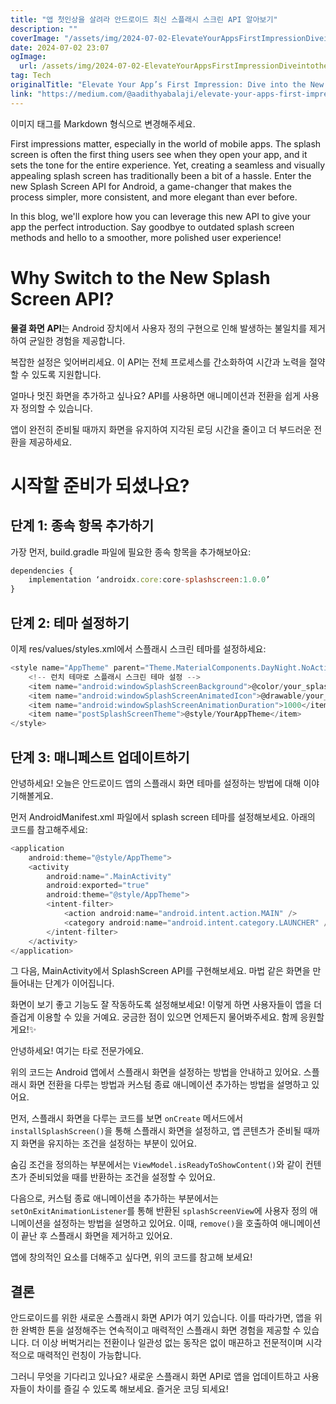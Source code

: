 ```yaml
---
title: "앱 첫인상을 살려라 안드로이드 최신 스플래시 스크린 API 알아보기"
description: ""
coverImage: "/assets/img/2024-07-02-ElevateYourAppsFirstImpressionDiveintotheNewSplashScreenAPIforAndroid_0.png"
date: 2024-07-02 23:07
ogImage: 
  url: /assets/img/2024-07-02-ElevateYourAppsFirstImpressionDiveintotheNewSplashScreenAPIforAndroid_0.png
tag: Tech
originalTitle: "Elevate Your App’s First Impression: Dive into the New Splash Screen API for Android"
link: "https://medium.com/@aadithyabalaji/elevate-your-apps-first-impression-dive-into-the-new-splash-screen-api-for-android-0d63b4667270"
---
```



이미지 태그를 Markdown 형식으로 변경해주세요.

First impressions matter, especially in the world of mobile apps. The splash screen is often the first thing users see when they open your app, and it sets the tone for the entire experience. Yet, creating a seamless and visually appealing splash screen has traditionally been a bit of a hassle. Enter the new Splash Screen API for Android, a game-changer that makes the process simpler, more consistent, and more elegant than ever before.

In this blog, we'll explore how you can leverage this new API to give your app the perfect introduction. Say goodbye to outdated splash screen methods and hello to a smoother, more polished user experience!

# Why Switch to the New Splash Screen API?



<div class="content-ad"></div>

**물결 화면 API**는 Android 장치에서 사용자 정의 구현으로 인해 발생하는 불일치를 제거하여 균일한 경험을 제공합니다.

복잡한 설정은 잊어버리세요. 이 API는 전체 프로세스를 간소화하여 시간과 노력을 절약할 수 있도록 지원합니다.

얼마나 멋진 화면을 추가하고 싶나요? API를 사용하면 애니메이션과 전환을 쉽게 사용자 정의할 수 있습니다.

앱이 완전히 준비될 때까지 화면을 유지하여 지각된 로딩 시간을 줄이고 더 부드러운 전환을 제공하세요.

<div class="content-ad"></div>

# 시작할 준비가 되셨나요?

## 단계 1: 종속 항목 추가하기

가장 먼저, build.gradle 파일에 필요한 종속 항목을 추가해보아요:

```js
dependencies {
    implementation ‘androidx.core:core-splashscreen:1.0.0’
}
```

<div class="content-ad"></div>

## 단계 2: 테마 설정하기

이제 res/values/styles.xml에서 스플래시 스크린 테마를 설정하세요:

```js
<style name="AppTheme" parent="Theme.MaterialComponents.DayNight.NoActionBar">
    <!-- 런치 테마로 스플래시 스크린 테마 설정 -->
    <item name="android:windowSplashScreenBackground">@color/your_splash_background</item>
    <item name="android:windowSplashScreenAnimatedIcon">@drawable/your_splash_icon</item>
    <item name="android:windowSplashScreenAnimationDuration">1000</item>
    <item name="postSplashScreenTheme">@style/YourAppTheme</item>
</style>
```

## 단계 3: 매니페스트 업데이트하기

<div class="content-ad"></div>

안녕하세요! 오늘은 안드로이드 앱의 스플래시 화면 테마를 설정하는 방법에 대해 이야기해볼게요.

먼저 AndroidManifest.xml 파일에서 splash screen 테마를 설정해보세요. 아래의 코드를 참고해주세요:

```js
<application
    android:theme="@style/AppTheme">
    <activity
        android:name=".MainActivity"
        android:exported="true"
        android:theme="@style/AppTheme">
        <intent-filter>
            <action android:name="android.intent.action.MAIN" />
            <category android:name="android.intent.category.LAUNCHER" />
        </intent-filter>
    </activity>
</application>
```

그 다음, MainActivity에서 SplashScreen API를 구현해보세요. 마법 같은 화면을 만들어내는 단계가 이어집니다.

화면이 보기 좋고 기능도 잘 작동하도록 설정해보세요! 이렇게 하면 사용자들이 앱을 더 즐겁게 이용할 수 있을 거예요. 궁금한 점이 있으면 언제든지 물어봐주세요. 함께 응원할게요!✨

<div class="content-ad"></div>


안녕하세요! 여기는 타로 전문가에요.

위의 코드는 Android 앱에서 스플래시 화면을 설정하는 방법을 안내하고 있어요. 스플래시 화면 전환을 다루는 방법과 커스텀 종료 애니메이션 추가하는 방법을 설명하고 있어요.

먼저, 스플래시 화면을 다루는 코드를 보면 `onCreate` 메서드에서 `installSplashScreen()`을 통해 스플래시 화면을 설정하고, 앱 콘텐츠가 준비될 때까지 화면을 유지하는 조건을 설정하는 부분이 있어요.

숨김 조건을 정의하는 부분에서는 `ViewModel.isReadyToShowContent()`와 같이 컨텐츠가 준비되었을 때를 반환하는 조건을 설정할 수 있어요.

다음으로, 커스텀 종료 애니메이션을 추가하는 부분에서는 `setOnExitAnimationListener`를 통해 반환된 `splashScreenView`에 사용자 정의 애니메이션을 설정하는 방법을 설명하고 있어요. 이때, `remove()`을 호출하여 애니메이션이 끝난 후 스플래시 화면을 제거하고 있어요.

앱에 창의적인 요소를 더해주고 싶다면, 위의 코드를 참고해 보세요!


<div class="content-ad"></div>

## 결론

안드로이드를 위한 새로운 스플래시 화면 API가 여기 있습니다. 이를 따라가면, 앱을 위한 완벽한 톤을 설정해주는 연속적이고 매력적인 스플래시 화면 경험을 제공할 수 있습니다. 더 이상 버벅거리는 전환이나 일관성 없는 동작은 없이 매끈하고 전문적이며 시각적으로 매력적인 런칭이 가능합니다.

그러니 무엇을 기다리고 있나요? 새로운 스플래시 화면 API로 앱을 업데이트하고 사용자들이 차이를 즐길 수 있도록 해보세요. 즐거운 코딩 되세요!